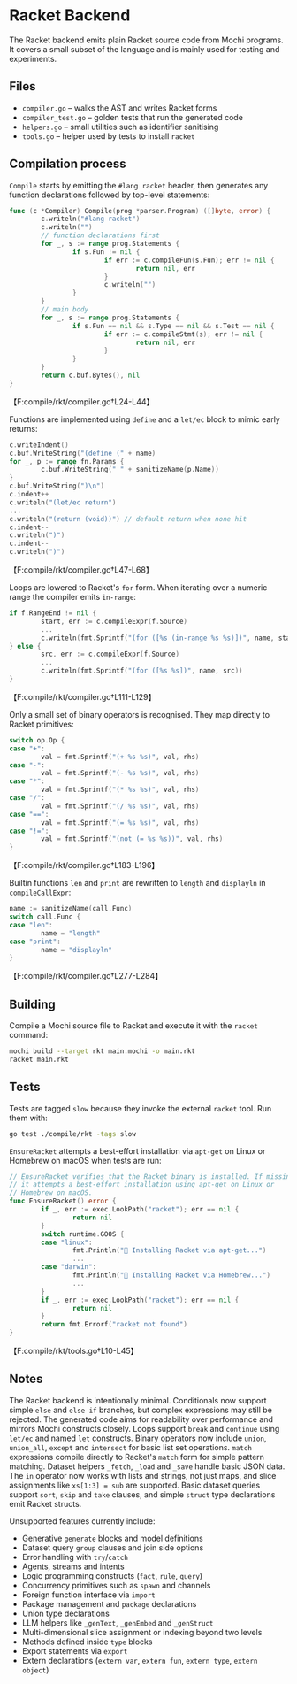 # Racket Backend

The Racket backend emits plain Racket source code from Mochi programs. It covers a
small subset of the language and is mainly used for testing and experiments.

## Files

- `compiler.go` – walks the AST and writes Racket forms
- `compiler_test.go` – golden tests that run the generated code
- `helpers.go` – small utilities such as identifier sanitising
- `tools.go` – helper used by tests to install `racket`

## Compilation process

`Compile` starts by emitting the `#lang racket` header, then generates any
function declarations followed by top-level statements:

```go
func (c *Compiler) Compile(prog *parser.Program) ([]byte, error) {
        c.writeln("#lang racket")
        c.writeln("")
        // function declarations first
        for _, s := range prog.Statements {
                if s.Fun != nil {
                        if err := c.compileFun(s.Fun); err != nil {
                                return nil, err
                        }
                        c.writeln("")
                }
        }
        // main body
        for _, s := range prog.Statements {
                if s.Fun == nil && s.Type == nil && s.Test == nil {
                        if err := c.compileStmt(s); err != nil {
                                return nil, err
                        }
                }
        }
        return c.buf.Bytes(), nil
}
```

【F:compile/rkt/compiler.go†L24-L44】

Functions are implemented using `define` and a `let/ec` block to mimic early
returns:

```go
c.writeIndent()
c.buf.WriteString("(define (" + name)
for _, p := range fn.Params {
        c.buf.WriteString(" " + sanitizeName(p.Name))
}
c.buf.WriteString(")\n")
c.indent++
c.writeln("(let/ec return")
...
c.writeln("(return (void))") // default return when none hit
c.indent--
c.writeln(")")
c.indent--
c.writeln(")")
```

【F:compile/rkt/compiler.go†L47-L68】

Loops are lowered to Racket's `for` form. When iterating over a numeric range the
compiler emits `in-range`:

```go
if f.RangeEnd != nil {
        start, err := c.compileExpr(f.Source)
        ...
        c.writeln(fmt.Sprintf("(for ([%s (in-range %s %s)])", name, start, end))
} else {
        src, err := c.compileExpr(f.Source)
        ...
        c.writeln(fmt.Sprintf("(for ([%s %s])", name, src))
}
```

【F:compile/rkt/compiler.go†L111-L129】

Only a small set of binary operators is recognised. They map directly to
Racket primitives:

```go
switch op.Op {
case "+":
        val = fmt.Sprintf("(+ %s %s)", val, rhs)
case "-":
        val = fmt.Sprintf("(- %s %s)", val, rhs)
case "*":
        val = fmt.Sprintf("(* %s %s)", val, rhs)
case "/":
        val = fmt.Sprintf("(/ %s %s)", val, rhs)
case "==":
        val = fmt.Sprintf("(= %s %s)", val, rhs)
case "!=":
        val = fmt.Sprintf("(not (= %s %s))", val, rhs)
}
```

【F:compile/rkt/compiler.go†L183-L196】

Builtin functions `len` and `print` are rewritten to `length` and `displayln` in
`compileCallExpr`:

```go
name := sanitizeName(call.Func)
switch call.Func {
case "len":
        name = "length"
case "print":
        name = "displayln"
}
```

【F:compile/rkt/compiler.go†L277-L284】

## Building

Compile a Mochi source file to Racket and execute it with the `racket` command:

```bash
mochi build --target rkt main.mochi -o main.rkt
racket main.rkt
```

## Tests

Tests are tagged `slow` because they invoke the external `racket` tool. Run them
with:

```bash
go test ./compile/rkt -tags slow
```

`EnsureRacket` attempts a best-effort installation via `apt-get` on Linux or
Homebrew on macOS when tests are run:

```go
// EnsureRacket verifies that the Racket binary is installed. If missing,
// it attempts a best-effort installation using apt-get on Linux or
// Homebrew on macOS.
func EnsureRacket() error {
        if _, err := exec.LookPath("racket"); err == nil {
                return nil
        }
        switch runtime.GOOS {
        case "linux":
                fmt.Println("🔧 Installing Racket via apt-get...")
                ...
        case "darwin":
                fmt.Println("🍺 Installing Racket via Homebrew...")
                ...
        }
        if _, err := exec.LookPath("racket"); err == nil {
                return nil
        }
        return fmt.Errorf("racket not found")
}
```

【F:compile/rkt/tools.go†L10-L45】

## Notes

The Racket backend is intentionally minimal. Conditionals now support simple
`else` and `else if` branches, but complex expressions may still be rejected.
The generated code aims
for readability over performance and mirrors Mochi constructs closely.
Loops support `break` and `continue` using `let/ec` and named `let` constructs.
Binary operators now include `union`, `union_all`, `except` and `intersect` for
basic list set operations.
`match` expressions compile directly to Racket's `match` form for simple pattern
matching.
Dataset helpers `_fetch`, `_load` and `_save` handle basic JSON data.
The `in` operator now works with lists and strings, not just maps, and slice
assignments like `xs[1:3] = sub` are supported.
Basic dataset queries support `sort`, `skip` and `take` clauses, and simple
`struct` type declarations emit Racket structs.

Unsupported features currently include:

* Generative `generate` blocks and model definitions
* Dataset query `group` clauses and join side options
* Error handling with `try`/`catch`
* Agents, streams and intents
* Logic programming constructs (`fact`, `rule`, `query`)
* Concurrency primitives such as `spawn` and channels
* Foreign function interface via `import`
* Package management and `package` declarations
* Union type declarations
* LLM helpers like `_genText`, `_genEmbed` and `_genStruct`
* Multi-dimensional slice assignment or indexing beyond two levels
* Methods defined inside `type` blocks
* Export statements via `export`
* Extern declarations (`extern var`, `extern fun`, `extern type`, `extern object`)
